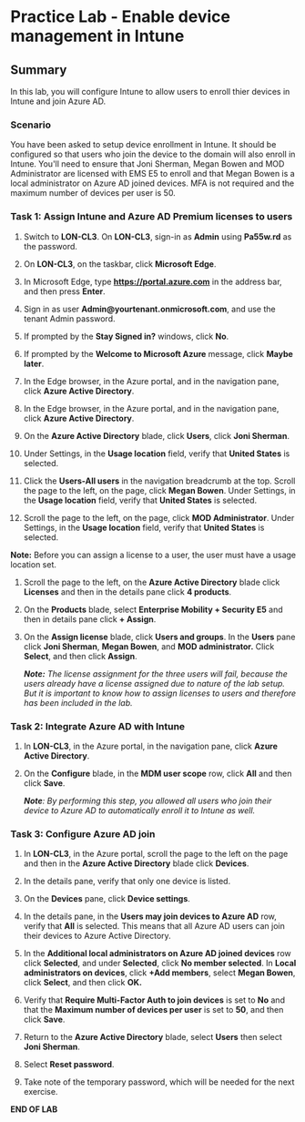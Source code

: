 # Practice Lab - Enable device management in Intune

## Summary

In this lab, you will configure Intune to allow users to enroll thier devices in Intune and join Azure AD.

### Scenario

You have been asked to setup device enrollment in Intune. It should be configured so that users who join the device to the domain will also enroll in Intune.  You'll need to ensure that Joni Sherman, Megan Bowen and MOD Administrator are licensed with EMS E5 to enroll and that Megan Bowen is a local administrator on Azure AD joined devices.
MFA is not required and the maximum number of devices per user is 50.

### Task 1: Assign Intune and Azure AD Premium licenses to users

1.  Switch to **LON-CL3**. On **LON-CL3**, sign-in as **Admin** using
    **Pa55w.rd** as the password.

2.  On **LON-CL3**, on the taskbar, click **Microsoft Edge**.

3.  In Microsoft Edge, type **https://portal.azure.com** in the address bar, and
    then press **Enter**.

4.  Sign in as user **Admin\@yourtenant.onmicrosoft.com**, and use the tenant
    Admin password.

5.  If prompted by the **Stay Signed in?** windows, click **No**.

6.  If prompted by the **Welcome to Microsoft Azure** message, click **Maybe
    later**.

7.  In the Edge browser, in the Azure portal, and in the navigation pane, click
    **Azure Active Directory**.

8.  In the Edge browser, in the Azure portal, and in the navigation pane, click
    **Azure Active Directory**.

9.  On the **Azure Active Directory** blade, click **Users**, click **Joni
    Sherman**.

10. Under Settings, in the **Usage location** field, verify that **United
    States** is selected.

11. Click the **Users-All users** in the navigation breadcrumb at the top.
    Scroll the page to the left, on the page, click **Megan Bowen**. Under
    Settings, in the **Usage location** field, verify that **United States** is
    selected.

12. Scroll the page to the left, on the page, click **MOD Administrator**. Under
    Settings, in the **Usage location** field, verify that **United States** is
    selected.

**Note:** Before you can assign a license to a user, the user must have a usage
location set.

1.  Scroll the page to the left, on the **Azure Active Directory** blade click
    **Licenses** and then in the details pane click **4 products**.

2.  On the **Products** blade, select **Enterprise Mobility + Security E5** and
    then in details pane click **+ Assign**.

3.  On the **Assign license** blade, click **Users and groups**. In the
    **Users** pane click **Joni Sherman**, **Megan Bowen**, and **MOD
    administrator.** Click **Select**, and then click **Assign**.

    _**Note:** The license assignment for the three users will fail, because the
    users already have a license assigned due to nature of the lab setup. But it
    is important to know how to assign licenses to users and therefore has been
    included in the lab._

### Task 2: Integrate Azure AD with Intune

1.  In **LON-CL3**, in the Azure portal, in the navigation pane, click **Azure
    Active Directory**.

2.  On the **Configure** blade, in the **MDM user scope** row, click **All** and
    then click **Save**.

    _**Note**: By performing this step, you allowed all users who join their device to Azure AD to automatically enroll it to Intune as well._

### Task 3: Configure Azure AD join

1.  In **LON-CL3**, in the Azure portal, scroll the page to the left on the page
    and then in the **Azure Active Directory** blade click **Devices**.

2.  In the details pane, verify that only one device is listed.

3.  On the **Devices** pane, click **Device settings**.

4.  In the details pane, in the **Users may join devices to Azure AD** row,
    verify that **All** is selected. This means that all Azure AD users can join
    their devices to Azure Active Directory.

5.  In the **Additional local administrators on Azure AD joined devices** row
    click **Selected**, and under **Selected**, click **No member selected**. In
    **Local administrators on devices**, click **+Add members**, select **Megan
    Bowen**, click **Select**, and then click **OK.**

6.  Verify that **Require Multi-Factor Auth to join devices** is set to **No**
    and that the **Maximum number of devices per user** is set to **50**, and
    then click **Save**.

7.  Return to the **Azure Active Directory** blade, select **Users** then select
    **Joni Sherman**.

8.  Select **Reset password**.

9.  Take note of the temporary password, which will be needed for the next exercise.



**END OF LAB**